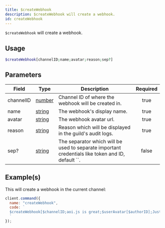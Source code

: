 ```yaml
---
title: $createWebhook
description: $createWebhook will create a webhook.
id: createWebhook
---
```


`$createWebhook` will create a webhook.

## Usage

```php
$createWebhook[channelID;name;avatar;reason;sep?]
```

## Parameters

| Field     | Type                                                                                              | Description                                                                                        | Required |
| --------- | ------------------------------------------------------------------------------------------------- | -------------------------------------------------------------------------------------------------- | :------: |
| channelID | [number](https://developer.mozilla.org/en-US/docs/Web/JavaScript/Reference/Global_Objects/Number) | Channel ID of where the webhook will be created in.                                                |   true   |
| name      | [string](https://developer.mozilla.org/en-US/docs/Web/JavaScript/Reference/Global_Objects/String) | The webhook's display name.                                                                        |   true   |
| avatar    | [string](https://developer.mozilla.org/en-US/docs/Web/JavaScript/Reference/Global_Objects/String) | The webhook avatar url.                                                                            |   true   |
| reason    | [string](https://developer.mozilla.org/en-US/docs/Web/JavaScript/Reference/Global_Objects/String) | Reason which will be displayed in the guild's audit logs.                                          |   true   |
| sep?      | [string](https://developer.mozilla.org/en-US/docs/Web/JavaScript/Reference/Global_Objects/String) | The separator which will be used to separate important credentials like token and ID, default ``. |  false   |

## Example(s)

This will create a webhook in the current channel:

```javascript
client.command({
  name: "createWebhook",
  code: `
  $createWebhook[$channelID;aoi.js is great;$userAvatar[$authorID];Just testing.;, ]
  `
});
```
